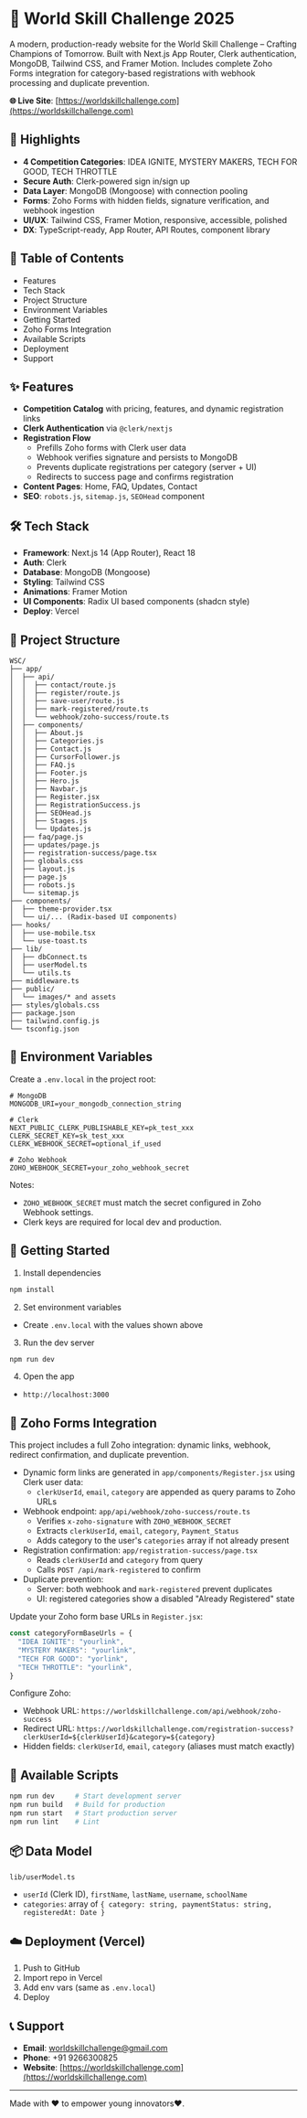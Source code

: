 # 🚀 World Skill Challenge 2025

A modern, production-ready website for the World Skill Challenge – Crafting Champions of Tomorrow. Built with Next.js App Router, Clerk authentication, MongoDB, Tailwind CSS, and Framer Motion. Includes complete Zoho Forms integration for category-based registrations with webhook processing and duplicate prevention.

**🌐 Live Site**: [https://worldskillchallenge.com](https://worldskillchallenge.com)

## 🌟 Highlights

- **4 Competition Categories**: IDEA IGNITE, MYSTERY MAKERS, TECH FOR GOOD, TECH THROTTLE
- **Secure Auth**: Clerk-powered sign in/sign up
- **Data Layer**: MongoDB (Mongoose) with connection pooling
- **Forms**: Zoho Forms with hidden fields, signature verification, and webhook ingestion
- **UI/UX**: Tailwind CSS, Framer Motion, responsive, accessible, polished
- **DX**: TypeScript-ready, App Router, API Routes, component library

## 🧭 Table of Contents

- Features
- Tech Stack
- Project Structure
- Environment Variables
- Getting Started
- Zoho Forms Integration
- Available Scripts
- Deployment
- Support

## ✨ Features

- **Competition Catalog** with pricing, features, and dynamic registration links
- **Clerk Authentication** via `@clerk/nextjs`
- **Registration Flow**
  - Prefills Zoho forms with Clerk user data
  - Webhook verifies signature and persists to MongoDB
  - Prevents duplicate registrations per category (server + UI)
  - Redirects to success page and confirms registration
- **Content Pages**: Home, FAQ, Updates, Contact
- **SEO**: `robots.js`, `sitemap.js`, `SEOHead` component

## 🛠 Tech Stack

- **Framework**: Next.js 14 (App Router), React 18
- **Auth**: Clerk
- **Database**: MongoDB (Mongoose)
- **Styling**: Tailwind CSS
- **Animations**: Framer Motion
- **UI Components**: Radix UI based components (shadcn style)
- **Deploy**: Vercel

## 📁 Project Structure

```
WSC/
├── app/
│  ├── api/
│  │  ├── contact/route.js
│  │  ├── register/route.js
│  │  ├── save-user/route.js
│  │  ├── mark-registered/route.ts
│  │  └── webhook/zoho-success/route.ts
│  ├── components/
│  │  ├── About.js
│  │  ├── Categories.js
│  │  ├── Contact.js
│  │  ├── CursorFollower.js
│  │  ├── FAQ.js
│  │  ├── Footer.js
│  │  ├── Hero.js
│  │  ├── Navbar.js
│  │  ├── Register.jsx
│  │  ├── RegistrationSuccess.js
│  │  ├── SEOHead.js
│  │  ├── Stages.js
│  │  └── Updates.js
│  ├── faq/page.js
│  ├── updates/page.js
│  ├── registration-success/page.tsx
│  ├── globals.css
│  ├── layout.js
│  ├── page.js
│  ├── robots.js
│  └── sitemap.js
├── components/
│  ├── theme-provider.tsx
│  └── ui/... (Radix-based UI components)
├── hooks/
│  ├── use-mobile.tsx
│  └── use-toast.ts
├── lib/
│  ├── dbConnect.ts
│  ├── userModel.ts
│  └── utils.ts
├── middleware.ts
├── public/
│  └── images/* and assets
├── styles/globals.css
├── package.json
├── tailwind.config.js
└── tsconfig.json
```

## 🔐 Environment Variables

Create a `.env.local` in the project root:

```env
# MongoDB
MONGODB_URI=your_mongodb_connection_string

# Clerk
NEXT_PUBLIC_CLERK_PUBLISHABLE_KEY=pk_test_xxx
CLERK_SECRET_KEY=sk_test_xxx
CLERK_WEBHOOK_SECRET=optional_if_used

# Zoho Webhook
ZOHO_WEBHOOK_SECRET=your_zoho_webhook_secret
```

Notes:
- `ZOHO_WEBHOOK_SECRET` must match the secret configured in Zoho Webhook settings.
- Clerk keys are required for local dev and production.

## 🚀 Getting Started

1. Install dependencies
```bash
npm install
```

2. Set environment variables
- Create `.env.local` with the values shown above

3. Run the dev server
```bash
npm run dev
```

4. Open the app
- `http://localhost:3000`

## 🔗 Zoho Forms Integration

This project includes a full Zoho integration: dynamic links, webhook, redirect confirmation, and duplicate prevention.

- Dynamic form links are generated in `app/components/Register.jsx` using Clerk user data:
  - `clerkUserId`, `email`, `category` are appended as query params to Zoho URLs
- Webhook endpoint: `app/api/webhook/zoho-success/route.ts`
  - Verifies `x-zoho-signature` with `ZOHO_WEBHOOK_SECRET`
  - Extracts `clerkUserId`, `email`, `category`, `Payment_Status`
  - Adds category to the user's `categories` array if not already present
- Registration confirmation: `app/registration-success/page.tsx`
  - Reads `clerkUserId` and `category` from query
  - Calls `POST /api/mark-registered` to confirm
- Duplicate prevention:
  - Server: both webhook and `mark-registered` prevent duplicates
  - UI: registered categories show a disabled "Already Registered" state

Update your Zoho form base URLs in `Register.jsx`:
```js
const categoryFormBaseUrls = {
  "IDEA IGNITE": "yourlink",
  "MYSTERY MAKERS": "yourlink",
  "TECH FOR GOOD": "yorlink",
  "TECH THROTTLE": "yourlink",
}
```

Configure Zoho:
- Webhook URL: `https://worldskillchallenge.com/api/webhook/zoho-success`
- Redirect URL: `https://worldskillchallenge.com/registration-success?clerkUserId=${clerkUserId}&category=${category}`
- Hidden fields: `clerkUserId`, `email`, `category` (aliases must match exactly)

## 🧪 Available Scripts

```bash
npm run dev     # Start development server
npm run build   # Build for production
npm run start   # Start production server
npm run lint    # Lint
```

## 📦 Data Model

`lib/userModel.ts`
- `userId` (Clerk ID), `firstName`, `lastName`, `username`, `schoolName`
- `categories`: array of `{ category: string, paymentStatus: string, registeredAt: Date }`

## ☁️ Deployment (Vercel)

1. Push to GitHub
2. Import repo in Vercel
3. Add env vars (same as `.env.local`)
4. Deploy

## 📞 Support

- **Email**: worldskillchallenge@gmail.com
- **Phone**: +91 9266300825
- **Website**: [https://worldskillchallenge.com](https://worldskillchallenge.com)

---

Made with ❤️ to empower young innovators❤️.
